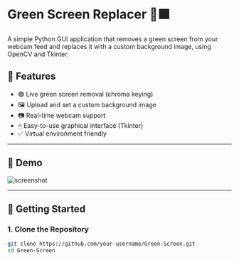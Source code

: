 # Green Screen Replacer 🎥🟩

A simple Python GUI application that removes a green screen from your webcam feed and replaces it with a custom background image, using OpenCV and Tkinter.

## 🧰 Features

- 🟢 Live green screen removal (chroma keying)
- 🖼 Upload and set a custom background image
- 📷 Real-time webcam support
- 🖱 Easy-to-use graphical interface (Tkinter)
- ✅ Virtual environment friendly

---

## 📸 Demo

![screenshot](demo.gif) <!-- You can add a GIF or image here if available -->

---

## 🚀 Getting Started

### 1. Clone the Repository

```bash
git clone https://github.com/your-username/Green-Screen.git
cd Green-Screen
